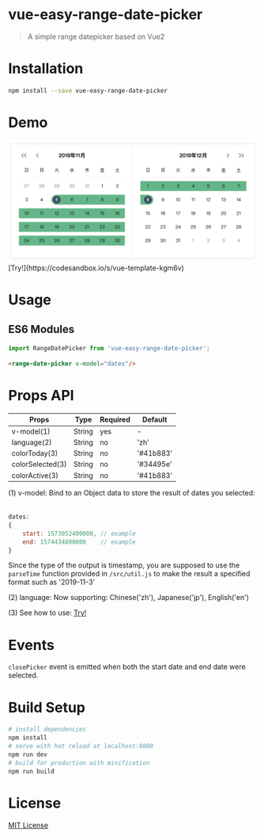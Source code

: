 # vue-easy-range-date-picker

> A simple range datepicker based on Vue2

# Installation

```bash
npm install --save vue-easy-range-date-picker
```
# Demo
<img src="demo.png" width="650px"/>
[Try!](https://codesandbox.io/s/vue-template-kgm6v)

# Usage

## ES6 Modules

```js
import RangeDatePicker from 'vue-easy-range-date-picker';
```

```html
<range-date-picker v-model="dates"/>
```

# Props API
| Props                | Type         | Required | Default     |
| ---------------------| -------------| -------- | ------------|
| v-model(1)           | String       | yes      | -           |
| language(2)          | String       | no       | 'zh'        |
| colorToday(3)        | String       | no       | '#41b883'   |
| colorSelected(3)     | String       | no       | '#34495e'   |
| colorActive(3)       | String       | no       | '#41b883'   |

(1) v-model: Bind to an Object data to store the result of dates you selected: 
```js 

dates: 
{ 
    start: 1573052400000, // example
    end: 1574434800000    // example
}
```
Since the type of the output is timestamp, you are supposed to use the `parseTime` function provided in `/src/util.js` to make the result a specified format such as '2019-11-3'

(2) language: Now supporting: Chinese('zh'), Japanese('jp'), English('en')

(3) See how to use: [Try!](https://codesandbox.io/s/vue-template-kgm6v)

# Events

`closePicker` event is emitted when both the start date and end date were selected.

# Build Setup
``` bash
# install dependencies
npm install
# serve with hot reload at localhost:8080
npm run dev
# build for production with minification
npm run build
```

# License

[MIT License](http://en.wikipedia.org/wiki/MIT_License)

